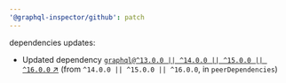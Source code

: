 ```yaml
---
'@graphql-inspector/github': patch
---
```

dependencies updates:
  - Updated dependency [`graphql@^13.0.0 || ^14.0.0 || ^15.0.0 || ^16.0.0`
    ↗︎](https://www.npmjs.com/package/graphql/v/13.0.0) (from `^14.0.0 || ^15.0.0 || ^16.0.0`, in
    `peerDependencies`)
